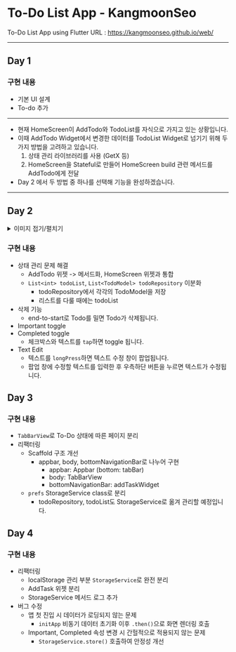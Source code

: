 # To-Do List App - KangmoonSeo
To-Do List App using Flutter
URL : https://kangmoonseo.github.io/web/

---
## Day 1

### 구현 내용

- 기본 UI 설계 
- To-do 추가 

--- 
- 현재 HomeScreen이 AddTodo와 TodoList를 자식으로 가지고 있는 상황입니다.
-  이때 AddTodo Widget에서 변경한 데이터를 TodoList Widget로 넘기기 위해 두 가지 방법을 고려하고 있습니다. 
    1. 상태 관리 라이브러리를 사용 (GetX 등)
    2. HomeScreen을 Stateful로 만들어 HomeScreen build 관련 메서드를 AddTodo에게 전달
- Day 2 에서 두 방법 중 하나를 선택해 기능을 완성하겠습니다.

---
## Day 2

<details>
<summary>이미지 접기/펼치기</summary>

### To-Do 생성 UI 개선
![To-Do 생성 UI 개선](images/AddTodo.gif)

### Important 토글
![Important 토글](images/ToggleImportant.gif)

### Completed 토글
![Completed 토글](images/ToggleCompleted.gif)

## 텍스트 수정
![텍스트 수정](images/EditText.gif)

## To-Do 삭제
![To-Do 삭제](images/DeleteTodo.gif)
</details>


### 구현 내용

- 상태 관리 문제 해결 
    - AddTodo 위젯 -> 메서드화, HomeScreen 위젯과 통합
    - `List<int> todoList`, `List<TodoModel> todoRepository` 이분화
        - todoRepository에서 각각의 TodoModel을 저장
        - 리스트를 다룰 때에는 todoList 
- 삭제 기능
    - end-to-start로 Todo를 밀면 Todo가 삭제됩니다. 
- Important toggle 
- Completed toggle
    - 체크박스와 텍스트를 `tap`하면 toggle 됩니다.
- Text Edit
    - 텍스트를 `longPress`하면 텍스트 수정 창이 팝업됩니다.
    - 팝업 창에 수정할 텍스트를 입력한 후 우측하단 버튼을 누르면 텍스트가 수정됩니다. 

## Day 3

### 구현 내용
- `TabBarView`로 To-Do 상태에 따른 페이지 분리
- 리팩터링
    - Scaffold 구조 개선
        - appbar, body, bottomNavigationBar로 나누어 구현
            - appbar: Appbar (bottom: tabBar)
            - body: TabBarView
            - bottomNavigationBar: addTaskWidget
    - `prefs` StorageService class로 분리
        - todoRepository, todoList도 StorageService로 옮겨 관리할 예정입니다.

## Day 4

### 구현 내용
- 리팩터링
    - localStorage 관리 부분 `StorageService`로 완전 분리
    - AddTask 위젯 분리
    - StorageService 메서드 로그 추가
- 버그 수정
    - 앱 첫 진입 시 데이터가 로딩되지 않는 문제
        - `initApp` 비동기 데이터 초기화 이후 `.then()`으로 화면 렌더링 호출
    - Important, Completed 속성 변경 시 간헐적으로 적용되지 않는 문제
        - `StorageService.store()` 호출하여 안정성 개선
